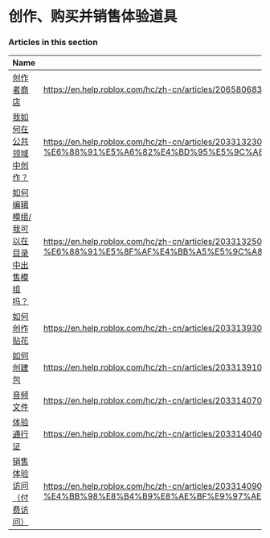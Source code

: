 # 创作、购买并销售体验道具  
### Articles in this section
Name|URL
-|-
[创作者商店](./创作者商店.html) |https://en.help.roblox.com/hc/zh-cn/articles/206580683-%E5%88%9B%E4%BD%9C%E8%80%85%E5%95%86%E5%BA%97
[我如何在公共领域中创作？](./我如何在公共领域中创作？.html) |https://en.help.roblox.com/hc/zh-cn/articles/203313230-%E6%88%91%E5%A6%82%E4%BD%95%E5%9C%A8%E5%85%AC%E5%85%B1%E9%A2%86%E5%9F%9F%E4%B8%AD%E5%88%9B%E4%BD%9C
[如何编辑模组/我可以在目录中出售模组吗？](./如何编辑模组-我可以在目录中出售模组吗？.html) |https://en.help.roblox.com/hc/zh-cn/articles/203313250-%E5%A6%82%E4%BD%95%E7%BC%96%E8%BE%91%E6%A8%A1%E7%BB%84-%E6%88%91%E5%8F%AF%E4%BB%A5%E5%9C%A8%E7%9B%AE%E5%BD%95%E4%B8%AD%E5%87%BA%E5%94%AE%E6%A8%A1%E7%BB%84%E5%90%97
[如何创作贴花](./如何创作贴花.html) |https://en.help.roblox.com/hc/zh-cn/articles/203313930-%E5%A6%82%E4%BD%95%E5%88%9B%E4%BD%9C%E8%B4%B4%E8%8A%B1
[如何创建包](./如何创建包.html) |https://en.help.roblox.com/hc/zh-cn/articles/203313910-%E5%A6%82%E4%BD%95%E5%88%9B%E5%BB%BA%E5%8C%85
[音频文件](./音频文件.html) |https://en.help.roblox.com/hc/zh-cn/articles/203314070-%E9%9F%B3%E9%A2%91%E6%96%87%E4%BB%B6
[体验通行证](./体验通行证.html) |https://en.help.roblox.com/hc/zh-cn/articles/203314040-%E4%BD%93%E9%AA%8C%E9%80%9A%E8%A1%8C%E8%AF%81
[销售体验访问（付费访问）](./销售体验访问（付费访问）.html) |https://en.help.roblox.com/hc/zh-cn/articles/203314090-%E9%94%80%E5%94%AE%E4%BD%93%E9%AA%8C%E8%AE%BF%E9%97%AE-%E4%BB%98%E8%B4%B9%E8%AE%BF%E9%97%AE